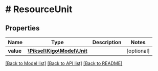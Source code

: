 # # ResourceUnit

## Properties

Name | Type | Description | Notes
------------ | ------------- | ------------- | -------------
**value** | [**\Piksel\Kigo\Model\Unit**](Unit.md) |  | [optional] 

[[Back to Model list]](../../README.md#documentation-for-models) [[Back to API list]](../../README.md#documentation-for-api-endpoints) [[Back to README]](../../README.md)


